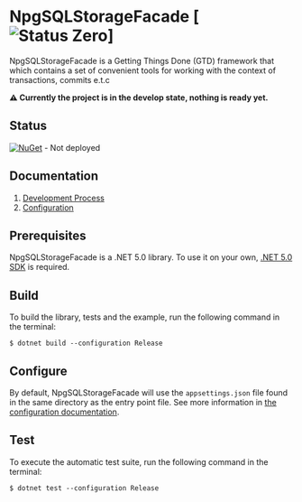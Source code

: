 NpgSQLStorageFacade [![Status Zero][status-zero]]
==========

NpgSQLStorageFacade is a Getting Things Done (GTD) framework that 
which contains a set of convenient tools for working with the context of transactions, commits e.t.c

**⚠ Currently the project is in the develop state, nothing is ready yet.**

Status
-------------

[![NuGet]()]() - Not deployed

Documentation
-------------

1. [Development Process][docs.1.development-process]
2. [Configuration][docs.2.configuration]

Prerequisites
-------------

NpgSQLStorageFacade is a .NET 5.0 library. To use it on your own, [.NET 5.0
SDK][dotnet.download] is required.

Build
-----

To build the library, tests and the example, run the following
command in the terminal:

```console
$ dotnet build --configuration Release
```

Configure
---------

By default, NpgSQLStorageFacade will use the `appsettings.json` file found in the same
directory as the entry point file. See more information
in [the configuration documentation][docs.2.configuration].

Test
----

To execute the automatic test suite, run the following command in the terminal:

```console
$ dotnet test --configuration Release
```


[status-zero]: https://img.shields.io/badge/status-zero-lightgrey.svg

[docs.1.development-process]: docs/1.development-process.md
[docs.2.configuration]: docs/2.configuration.md
[dotnet.download]: https://dotnet.microsoft.com/download
